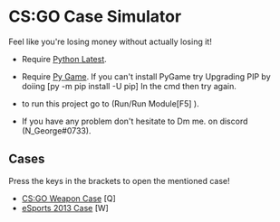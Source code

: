 # CS:GO Case Simulator

Feel like you're losing money without actually losing it!

- Require [Python Latest](https://www.python.org/downloads/windows/).
- Require [Py Game](https://www.pygame.org/wiki/GettingStarted).
If you can't install PyGame try Upgrading PIP by doiing [py -m pip install -U pip] In the cmd then try again.

- to run this project go to (Run/Run Module[F5] ).
- If you have any problem don't hesitate to Dm me. on discord (N_George#0733).


## Cases

Press the keys in the brackets to open the mentioned case!

- [CS:GO Weapon Case](https://csgostash.com/case/1/CS:GO-Weapon-Case) [Q]
- [eSports 2013 Case](https://csgostash.com/case/2/eSports-2013-Case) [W]

